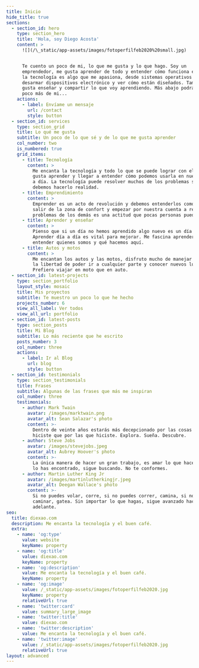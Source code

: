 ```yaml
---
title: Inicio
hide_title: true
sections:
  - section_id: hero
    type: section_hero
    title: 'Hola, soy Diego Acosta'
    content: >
      ![](/\_static/app-assets/images/fotoperfilfeb2020%20small.jpg)


      Te cuento un poco de mi, lo que me gusta y lo que hago. Soy un
      emprendedor, me gusta aprender de todo y entender cómo funciona el mundo,
      la tecnología es algo que me apasiona, desde sistemas operativos hasta
      desarmar dispositivos electrónico y ver cómo están diseñados. También me
      gusta enseñar y compartir lo que voy aprendiendo. Más abajo podrás ver un
      poco más de mi...
    actions:
      - label: Envíame un mensaje
        url: /contact
        style: button
  - section_id: services
    type: section_grid
    title: Lo qué me gusta
    subtitle: Un poco de lo que sé y de lo que me gusta aprender
    col_number: two
    is_numbered: true
    grid_items:
      - title: Tecnología
        content: >
          Me encanta la tecnología y todo lo que se puede lograr con ella. Me
          gusta aprender y llegar a entender cómo podemos usarla en nuestro día
          a día. La tecnología puede resolver muchos de los problemas sociales y
          debemos hacerlo realidad.
      - title: Emprendimiento
        content: >
          Emprender es un acto de revolución y debemos entenderlos como tal,
          salir de la zona de confort y empezar por nuestra cuenta a resolver el
          problemas de los demás es una actitud que pocas personas pueden hacer.
      - title: Aprender y enseñar
        content: >
          Pienso que si un día no hemos aprendido algo nuevo es un día perdido.
          Aprender día a día es vital para mejorar. Me fascina aprender de todo,
          entender quienes somos y qué hacemos aquí.
      - title: Autos y motos
        content: >
          Me encantan los autos y las motos, disfruto mucho de manejar y sentir
          la libertad de poder ir a cualquier parte y conocer nuevos lugares.
          Prefiero viajar en moto que en auto.
  - section_id: latest-projects
    type: section_portfolio
    layout_style: mosaic
    title: Mis proyectos
    subtitle: Te muestro un poco lo que he hecho
    projects_number: 6
    view_all_label: Ver todos
    view_all_url: portfolio
  - section_id: latest-posts
    type: section_posts
    title: Mi Blog
    subtitle: Lo más reciente que he escrito
    posts_number: 3
    col_number: three
    actions:
      - label: Ir al Blog
        url: blog
        style: button
  - section_id: testimonials
    type: section_testimonials
    title: Frases
    subtitle: Algunas de las frases que más me inspiran
    col_number: three
    testimonials:
      - author: Mark Twain
        avatar: /images/marktwain.png
        avatar_alt: Sean Salazar's photo
        content: >-
          Dentro de veinte años estarás más decepcionado por las cosas que no
          hiciste que por las que hiciste. Explora. Sueña. Descubre.
      - author: Steve Jobs
        avatar: /images/stevejobs.jpeg
        avatar_alt: Aubrey Hoover's photo
        content: >-
          La única manera de hacer un gran trabajo, es amar lo que haces. Si no
          lo has encontrado, sigue buscando. No te conformes.
      - author: Martin Luther King Jr
        avatar: /images/martinlutherkingjr.jpeg
        avatar_alt: Deegan Wallace's photo
        content: >-
          Si no puedes volar, corre, si no puedes correr, camina, si no puedes
          caminar, gatea. Sin importar lo que hagas, sigue avanzado hacia
          adelante.
seo:
  title: diexao.com
  description: Me encanta la tecnología y el buen café.
  extra:
    - name: 'og:type'
      value: website
      keyName: property
    - name: 'og:title'
      value: diexao.com
      keyName: property
    - name: 'og:description'
      value: Me encanta la tecnología y el buen café.
      keyName: property
    - name: 'og:image'
      value: /_static/app-assets/images/fotoperfilfeb2020.jpg
      keyName: property
      relativeUrl: true
    - name: 'twitter:card'
      value: summary_large_image
    - name: 'twitter:title'
      value: diexao.com
    - name: 'twitter:description'
      value: Me encanta la tecnología y el buen café.
    - name: 'twitter:image'
      value: /_static/app-assets/images/fotoperfilfeb2020.jpg
      relativeUrl: true
layout: advanced
---
```

